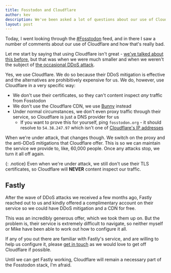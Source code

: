 ```yaml
---
title: Fosstodon and Cloudflare
author: kev
description: We've been asked a lot of questions about our use of Cloudflare, so here's our official stance.
layout: post
---
```


Today, I went looking through the [#Fosstodon](https://fosstodon.org/tags/Fosstodon) feed, and in there I saw a number of comments about our use of Cloudflare and how that's really bad.

Let me start by saying that using Cloudflare isn't great - [we've talked about this before](https://hub.fosstodon.org/moving-away-from-cloudflare/), but that was when we were much smaller and when we weren't the subject of [the occasional DDoS attack](https://hub.fosstodon.org/elon-twitter-post-mortem/).

Yes, we use Cloudflare. We do so because their DDoS mitigation is effective and the alternatives are prohibitively expensive for us. We do, however, use Cloudflare in a very specific way:

* We don't use their certificates, so they can't content inspect *any* traffic from Fosstodon
* We don't use the Cloudflare CDN, we use [Bunny](https://bunny.net) instead
* Under normal circumstances, we don't even proxy traffic through their service, so Cloudflare is just a DNS provider for us
  * If you want to prove this for yourself, ping `fosstodon.org` - it should resolve to `54.38.247.97` which isn't one of [Cloudflare's IP addresses](https://www.cloudflare.com/en-gb/ips/)

When we're under attack, that changes though. We switch on the proxy and the anti-DDoS mitigations that Cloudflare offer. This is so we can maintain the service we provide to, like, 60,000 people. Once any attacks stop, we turn it all off again.

{: .notice}
Even when we're under attack, we still don't use their TLS certificates, so Cloudflare will **NEVER** content inspect our traffic.

## Fastly

After the wave of DDoS attacks we received a few months ago, Fastly reached out to us and kindly offered a complimentary account on their service so we could have DDoS mitigation and a CDN for free.

This was an incredibly generous offer, which we took them up on. But the problem is, their service is extremely difficult to navigate, so neither myself or Mike have been able to work out how to configure it all.

If any of you out there are familiar with Fastly's service, and are willing to help us configure it, please [get in touch](https://hub.fosstodon.org/contact/) as we would love to get off Cloudflare if possible.

Until we can get Fastly working, Cloudflare will remain a necessary part of the Fosstodon stack, I'm afraid.

